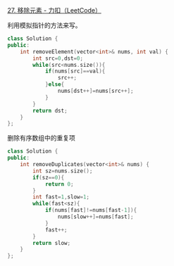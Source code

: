 [27. 移除元素 - 力扣（LeetCode）](https://leetcode.cn/problems/remove-element/?envType=study-plan-v2&envId=top-interview-150)

利用模拟指针的方法来写。

```cpp
class Solution {
public:
    int removeElement(vector<int>& nums, int val) {
        int src=0,dst=0;
        while(src<nums.size()){
            if(nums[src]==val){
                src++;
            }else{
                nums[dst++]=nums[src++];
            }
        }
        return dst;
    }
};
```

删除有序数组中的重复项

```cpp
class Solution {
public:
    int removeDuplicates(vector<int>& nums) {
        int sz=nums.size();
        if(sz==0){
            return 0;
        }
        int fast=1,slow=1;
        while(fast<sz){
            if(nums[fast]!=nums[fast-1]){
                nums[slow++]=nums[fast];
            }
            fast++;
        }
        return slow;
    }
};
```


